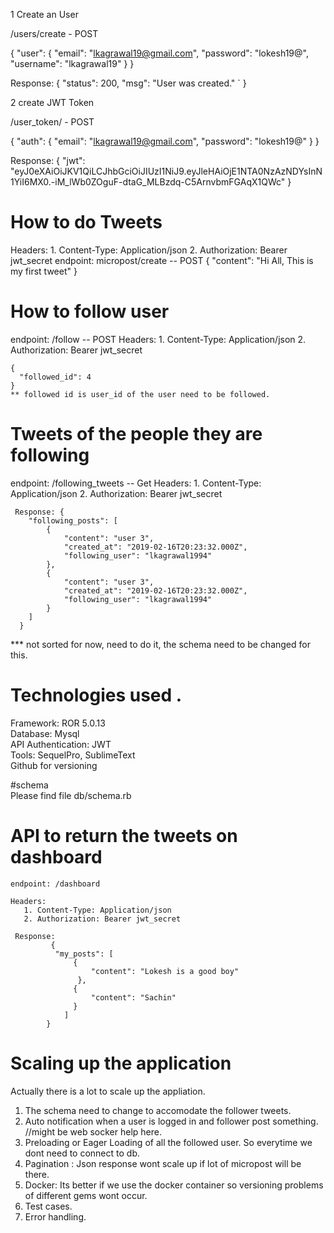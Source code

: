 1 Create an User

/users/create - POST

{
  "user": {
    "email": "lkagrawal19@gmail.com",
    "password": "lokesh19@",
    "username": "lkagrawal19"
  }
}

Response:
  {
    "status": 200,
    "msg": "User was created."
` }

2 create JWT Token

/user_token/ - POST

{
  "auth": {
    "email": "lkagrawal19@gmail.com",
    "password": "lokesh19@"
  }
}

Response:
 {
    "jwt": "eyJ0eXAiOiJKV1QiLCJhbGciOiJIUzI1NiJ9.eyJleHAiOjE1NTA0NzAzNDYsInN1YiI6MX0.-iM_lWb0ZOguF-dtaG_MLBzdq-C5ArnvbmFGAqX1QWc"
 }

# How to do Tweets
  Headers:
       1. Content-Type: Application/json
       2. Authorization: Bearer jwt_secret
  endpoint: micropost/create -- POST
    {
      "content": "Hi All, This is my first tweet"
    }
  
# How to follow user

  endpoint: /follow  -- POST
  Headers:
       1. Content-Type: Application/json
       2. Authorization: Bearer jwt_secret
       
    {
      "followed_id": 4
    }
    ** followed id is user_id of the user need to be followed.
    
# Tweets of the people they are following
   endpoint: /following_tweets -- Get
   Headers:
       1. Content-Type: Application/json
       2. Authorization: Bearer jwt_secret
       
     Response: {
        "following_posts": [
            {
                "content": "user 3",
                "created_at": "2019-02-16T20:23:32.000Z",
                "following_user": "lkagrawal1994"
            },
            {
                "content": "user 3",
                "created_at": "2019-02-16T20:23:32.000Z",
                "following_user": "lkagrawal1994"
            }
        ]
      }
      
 *** not sorted for now, need to do it, the schema need to be changed for this.

# Technologies used . 
  Framework: ROR 5.0.13<br/>
  Database: Mysql<br/>
  API Authentication: JWT<br/>
  Tools: SequelPro, SublimeText<br/>
  Github for versioning<br/> 
  
#schema<br/>
  Please find file db/schema.rb<br/>
  
# API to return the tweets on dashboard
    endpoint: /dashboard
    
    Headers:
       1. Content-Type: Application/json
       2. Authorization: Bearer jwt_secret
       
     Response:
             {
              "my_posts": [
                  {
                      "content": "Lokesh is a good boy"
                   },
                  {
                      "content": "Sachin"
                  }
                ]
            }
            
 # Scaling up the application
   Actually there is a lot to scale up the appliation.
   1. The schema need to change to accomodate the follower tweets.
   2. Auto notification when a user is logged in and follower post something. //might be web socker help here.
   3. Preloading or Eager Loading of all the followed user. So everytime we dont need to connect to db.
   4. Pagination : Json response wont scale up if lot of micropost will be there.
   5. Docker: Its better if we use the docker container so versioning problems of different gems wont occur.
   6. Test cases.
   7. Error handling.
  
